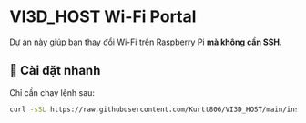 # VI3D_HOST Wi-Fi Portal

Dự án này giúp bạn thay đổi Wi-Fi trên Raspberry Pi **mà không cần SSH**.

## 🚀 Cài đặt nhanh
Chỉ cần chạy lệnh sau:
```sh
curl -sSL https://raw.githubusercontent.com/Kurtt806/VI3D_HOST/main/install.sh | bash

